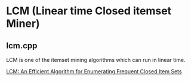 # LCM (Linear time Closed itemset Miner)
## lcm.cpp
LCM is one of the itemset mining algorithms which can run in linear time.

[LCM: An Efficient Algorithm for Enumerating Frequent Closed Item Sets](http://ceur-ws.org/Vol-90/uno.pdf)
